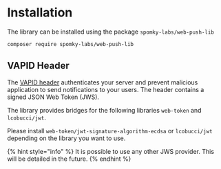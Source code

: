 # Installation

The library can be installed using the package `spomky-labs/web-push-lib`

```bash
composer require spomky-labs/web-push-lib
```

## VAPID Header

The [VAPID header](../common-concepts/vapid.md) authenticates your server and prevent malicious application to send notifications to your users. The header contains a signed JSON Web Token (JWS).

The library provides bridges for the following libraries `web-token` and `lcobucci/jwt`.

Please install `web-token/jwt-signature-algorithm-ecdsa` or `lcobucci/jwt` depending on the library you want to use.

{% hint style="info" %}
It is possible to use any other JWS provider. This will be detailed in the future.
{% endhint %}
